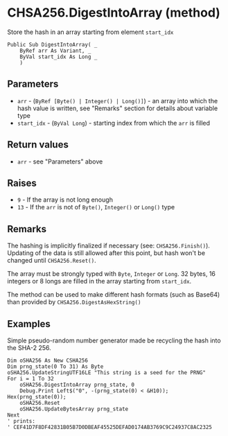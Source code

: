 # CHSA256.DigestIntoArray (method)

Store the hash in an array starting from element `start_idx`

```VB
Public Sub DigestIntoArray( _
    ByRef arr As Variant, _
    ByVal start_idx As Long _
    )
```

## Parameters

- `arr` - (`ByRef [Byte() | Integer() | Long()]`) - an array into which the hash value is written, see "Remarks" section
  for details about variable type
- `start_idx` - (`ByVal Long`) - starting index from which the `arr` is filled

## Return values

- `arr` - see "Parameters" above

## Raises

- `9` - If the array is not long enough
- `13` - If the `arr` is not of `Byte()`, `Integer()` or `Long()` type

## Remarks

The hashing is implicitly finalized if necessary (see: `CHSA256.Finish()`). Updating of the data is still allowed after this point, but hash won't be changed until
`CHSA256.Reset()`.

The array must be strongly typed with `Byte`, `Integer` or `Long`. 32 bytes, 16 integers or 8 longs are filled in the
array starting from `start_idx`.

The method can be used to make different hash formats (such as Base64) than provided by `CHSA256.DigestAsHexString()`

## Examples

Simple pseudo-random number generator made be recycling the hash into the SHA-2 256.

```VB
Dim oSHA256 As New CSHA256
Dim prng_state(0 To 31) As Byte
oSHA256.UpdateStringUTF16LE "This string is a seed for the PRNG"
For i = 1 To 32
    oSHA256.DigestIntoArray prng_state, 0
    Debug.Print Left$("0", -(prng_state(0) < &H10)); Hex(prng_state(0));
    oSHA256.Reset
    oSHA256.UpdateBytesArray prng_state
Next
' prints:
' CEF41D7F8DF42831B05B7D0DBEAF45525DEFAD0174AB3769C9C24937C8AC2325
```
